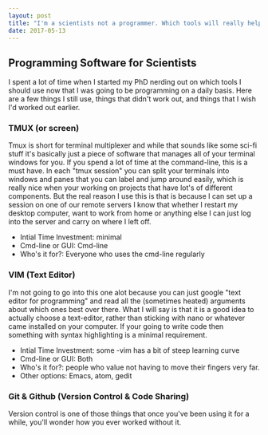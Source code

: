 ```yaml
---
layout: post
title: "I'm a scientists not a programmer. Which tools will really help me writing code?"
date: 2017-05-13
---
```


## Programming Software for Scientists
I spent a lot of time when I started my PhD nerding out on which tools I should use now that I was going to be programming on a daily basis. Here are a few things I still use, things that didn't work out, and things that I wish I'd worked out earlier.

### TMUX (or screen)
Tmux is short for terminal multiplexer and while that sounds like some sci-fi stuff it's basically just a piece of software that manages all of your terminal windows for you. If you spend a lot of time at the command-line, this is a must have. In each "tmux session" you can split your terminals into windows and panes that you can label and jump around easily, which is really nice when your working on projects that have lot's of different components. But the real reason I use this is that is because I can set up a session on one of our remote servers I know that whether I restart my desktop computer, want to work from home or anything else I can just log into the server and carry on where I left off.
- Intial Time Investment: minimal
- Cmd-line or GUI: Cmd-line
- Who's it for?: Everyone who uses the cmd-line regularly

### VIM (Text Editor)
I'm not going to go into this one alot because you can just google "text editor for programming" and read all the (sometimes heated) arguments about which ones best over there. What I will say is that it is a good idea to actually choose a text-editor, rather than sticking with nano or whatever came installed on your computer. If your going to write code then something with syntax highlighting is a minimal requirement.
- Intial Time Investment: some -vim has a bit of steep learning curve
- Cmd-line or GUI: Both
- Who's it for?: people who value not having to move their fingers very far.
- Other options: Emacs, atom, gedit

### Git & Github (Version Control & Code Sharing)
Version control is one of those things that once you've been using it for a while, you'll wonder how you ever worked without it.
